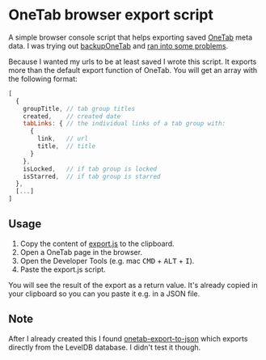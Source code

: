 # OneTab browser export script

A simple browser console script that helps exporting saved [OneTab](https://chrome.google.com/webstore/detail/onetab/chphlpgkkbolifaimnlloiipkdnihall) meta data.
I was trying out [backupOneTab](https://github.com/itsjoshthedeveloper/backupOneTab) and [ran into some problems](https://github.com/itsjoshthedeveloper/backupOneTab/issues/1).

Because I wanted my urls to be at least saved I wrote this script.
It exports more than the default export function of OneTab. You will get an array with the following format:

```js
[
  {
    groupTitle, // tab group titles
    created,    // created date
    tabLinks: { // the individual links of a tab group with:
      {
        link,   // url
        title,  // title
      }
    },
    isLocked,   // if tab group is locked
    isStarred,  // if tab group is starred  
  },
  [...]
]
```

## Usage

1) Copy the content of [export.js](export.js) to the clipboard.
2) Open a OneTab page in the browser.
3) Open the Developer Tools (e.g. mac <kbd>CMD</kbd> + <kbd>ALT</kbd> + <kbd>I</kbd>).
4) Paste the export.js script.

You will see the result of the export as a return value. It's already copied in your clipboard so you can you paste it e.g. in a JSON file.

## Note

After I already created this I found [onetab-export-to-json](https://github.com/jianyuan/onetab-export-to-json) which exports directly from the LevelDB database.
I didn't test it though.
